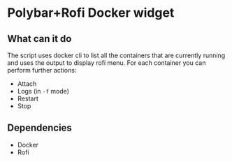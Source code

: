 # Polybar+Rofi Docker widget
## What can it do
The script uses docker cli to list all the containers that are currently running and uses the output to display rofi menu.
For each container you can perform further actions:
 - Attach
 - Logs (in `-f` mode)
 - Restart
 - Stop

## Dependencies
 - Docker
 - Rofi
